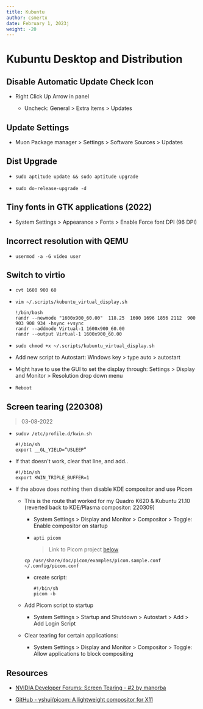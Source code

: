 ```yaml
---
title: Kubuntu
author: csmertx
date: February 1, 2023j
weight: -20
---
```


# Kubuntu Desktop and Distribution

## Disable Automatic Update Check Icon

- Right Click Up Arrow in panel

    - Uncheck: General > Extra Items > Updates

## Update Settings

- Muon Package manager > Settings > Software Sources > Updates

## Dist Upgrade

- ```sudo aptitude update && sudo aptitude upgrade```

- ```sudo do-release-upgrade -d```

## Tiny fonts in GTK applications (2022)

- System Settings > Appearance > Fonts > Enable Force font DPI (96 DPI)

## Incorrect resolution with QEMU

- ```usermod -a -G video user```

## Switch to virtio

- ```cvt 1600 900 60```

- ```vim ~/.scripts/kubuntu_virtual_display.sh```

    ```
    !/bin/bash
    randr --newmode "1600x900_60.00"  118.25  1600 1696 1856 2112  900 903 908 934 -hsync +vsync
    randr --addmode Virtual-1 1600x900_60.00
    randr --output Virtual-1 1600x900_60.00
    ```

- ```sudo chmod +x ~/.scripts/kubuntu_virtual_display.sh```

- Add new script to Autostart: Windows key > type auto > autostart

- Might have to use the GUI to set the display through: Settings > Display and Monitor > Resolution drop down menu

- ```Reboot```

## Screen tearing (220308)

> 03-08-2022

- ```sudov /etc/profile.d/kwin.sh```

    ```
    #!/bin/sh
    export __GL_YIELD=“USLEEP”
    ```
    
- If that doesn't work, clear that line, and add..

    ```
    #!/bin/sh
    export KWIN_TRIPLE_BUFFER=1
    ```
- If the above does nothing then disable KDE compositor and use Picom

    - This is the route that worked for my Quadro K620 & Kubuntu 21.10 (reverted back to KDE/Plasma compositor: 220309)

        - System Settings > Display and Monitor > Compositor > Toggle: Enable compositor on startup

        - ```apti picom```

            > Link to Picom project [below](#resources)

        ```
        cp /usr/share/doc/picom/examples/picom.sample.conf ~/.config/picom.conf
        ```
        - create script:

            ```
            #!/bin/sh
            picom -b
            ```

    - Add Picom script to startup

        - System Settings > Startup and Shutdown > Autostart > Add > Add Login Script

    - Clear tearing for certain applications: 

        - System Settings > Display and Monitor > Compositor > Toggle: Allow applications to block compositing

## Resources

- [NVIDIA Developer Forums: Screen Tearing - #2 by manorba
](https://forums.developer.nvidia.com/t/screen-tearing/37789/2)

- [GitHub - yshui/picom: A lightweight compositor for X11
](https://github.com/yshui/picom)